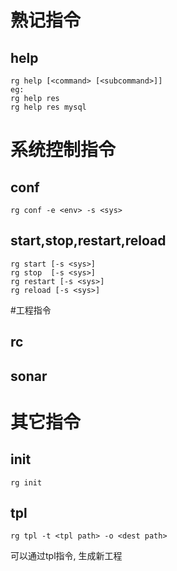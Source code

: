 # 熟记指令
## help 
```
rg help [<command> [<subcommand>]] 
eg:
rg help res
rg help res mysql
```

# 系统控制指令
## conf

```
rg conf -e <env> -s <sys>
```
## start,stop,restart,reload

```
rg start [-s <sys>]
rg stop  [-s <sys>]
rg restart [-s <sys>]
rg reload [-s <sys>]
```

#工程指令
## rc 
## sonar

# 其它指令
## init
```
rg init 
```

## tpl 


```
rg tpl -t <tpl path> -o <dest path>
```

可以通过tpl指令, 生成新工程

